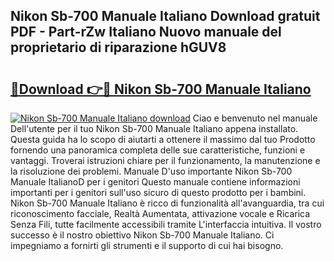 ## Nikon Sb-700 Manuale Italiano Download gratuit PDF - Part-rZw Italiano Nuovo manuale del proprietario di riparazione hGUV8

# <h2><a href="http://dfczlyy.blite.top/?on=Nikon+Sb-700+Manuale+Italiano">🔗Download 👉🔴 Nikon Sb-700 Manuale Italiano</a></h2>

[![Nikon Sb-700 Manuale Italiano download](https://i.imgur.com/lujVjoI.png)](http://dfczlyy.blite.top/?on=Nikon+Sb-700+Manuale+Italiano)
Ciao e benvenuto nel manuale Dell'utente per il tuo Nikon Sb-700 Manuale Italiano appena installato. Questa guida ha lo scopo di aiutarti a ottenere il massimo dal tuo Prodotto fornendo una panoramica completa delle sue caratteristiche, funzioni e vantaggi. Troverai istruzioni chiare per il funzionamento, la manutenzione e la risoluzione dei problemi. Manuale D'uso importante Nikon Sb-700 Manuale ItalianoD per i genitori Questo manuale contiene informazioni importanti per i genitori sull'uso sicuro di questo prodotto per i bambini. Nikon Sb-700 Manuale Italiano è ricco di funzionalità all'avanguardia, tra cui riconoscimento facciale, Realtà Aumentata, attivazione vocale e Ricarica Senza Fili, tutte facilmente accessibili tramite L'interfaccia intuitiva. Il vostro successo è il nostro obiettivo Nikon Sb-700 Manuale Italiano. Ci impegniamo a fornirti gli strumenti e il supporto di cui hai bisogno.
